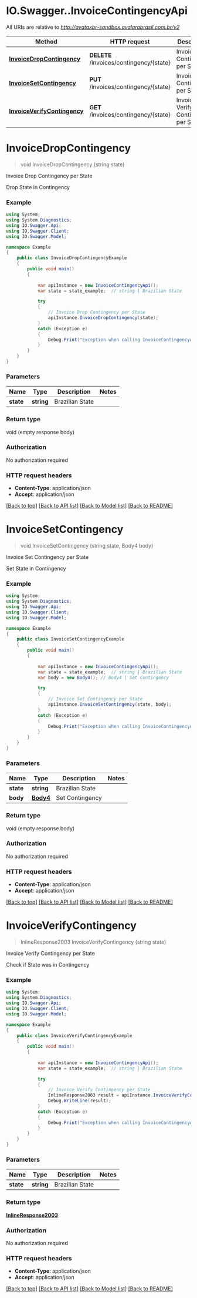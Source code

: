 # IO.Swagger..InvoiceContingencyApi

All URIs are relative to *http://avataxbr-sandbox.avalarabrasil.com.br/v2*

Method | HTTP request | Description
------------- | ------------- | -------------
[**InvoiceDropContingency**](InvoiceContingencyApi.md#invoicedropcontingency) | **DELETE** /invoices/contingency/{state} | Invoice Drop Contingency per State
[**InvoiceSetContingency**](InvoiceContingencyApi.md#invoicesetcontingency) | **PUT** /invoices/contingency/{state} | Invoice Set Contingency per State
[**InvoiceVerifyContingency**](InvoiceContingencyApi.md#invoiceverifycontingency) | **GET** /invoices/contingency/{state} | Invoice Verify Contingency per State


<a name="invoicedropcontingency"></a>
# **InvoiceDropContingency**
> void InvoiceDropContingency (string state)

Invoice Drop Contingency per State

Drop State in Contingency

### Example
```csharp
using System;
using System.Diagnostics;
using IO.Swagger.Api;
using IO.Swagger.Client;
using IO.Swagger.Model;

namespace Example
{
    public class InvoiceDropContingencyExample
    {
        public void main()
        {
            
            var apiInstance = new InvoiceContingencyApi();
            var state = state_example;  // string | Brazilian State

            try
            {
                // Invoice Drop Contingency per State
                apiInstance.InvoiceDropContingency(state);
            }
            catch (Exception e)
            {
                Debug.Print("Exception when calling InvoiceContingencyApi.InvoiceDropContingency: " + e.Message );
            }
        }
    }
}
```

### Parameters

Name | Type | Description  | Notes
------------- | ------------- | ------------- | -------------
 **state** | **string**| Brazilian State | 

### Return type

void (empty response body)

### Authorization

No authorization required

### HTTP request headers

 - **Content-Type**: application/json
 - **Accept**: application/json

[[Back to top]](#) [[Back to API list]](../README.md#documentation-for-api-endpoints) [[Back to Model list]](../README.md#documentation-for-models) [[Back to README]](../README.md)

<a name="invoicesetcontingency"></a>
# **InvoiceSetContingency**
> void InvoiceSetContingency (string state, Body4 body)

Invoice Set Contingency per State

Set State in Contingency

### Example
```csharp
using System;
using System.Diagnostics;
using IO.Swagger.Api;
using IO.Swagger.Client;
using IO.Swagger.Model;

namespace Example
{
    public class InvoiceSetContingencyExample
    {
        public void main()
        {
            
            var apiInstance = new InvoiceContingencyApi();
            var state = state_example;  // string | Brazilian State
            var body = new Body4(); // Body4 | Set Contingency

            try
            {
                // Invoice Set Contingency per State
                apiInstance.InvoiceSetContingency(state, body);
            }
            catch (Exception e)
            {
                Debug.Print("Exception when calling InvoiceContingencyApi.InvoiceSetContingency: " + e.Message );
            }
        }
    }
}
```

### Parameters

Name | Type | Description  | Notes
------------- | ------------- | ------------- | -------------
 **state** | **string**| Brazilian State | 
 **body** | [**Body4**](Body4.md)| Set Contingency | 

### Return type

void (empty response body)

### Authorization

No authorization required

### HTTP request headers

 - **Content-Type**: application/json
 - **Accept**: application/json

[[Back to top]](#) [[Back to API list]](../README.md#documentation-for-api-endpoints) [[Back to Model list]](../README.md#documentation-for-models) [[Back to README]](../README.md)

<a name="invoiceverifycontingency"></a>
# **InvoiceVerifyContingency**
> InlineResponse2003 InvoiceVerifyContingency (string state)

Invoice Verify Contingency per State

Check if State was in Contingency

### Example
```csharp
using System;
using System.Diagnostics;
using IO.Swagger.Api;
using IO.Swagger.Client;
using IO.Swagger.Model;

namespace Example
{
    public class InvoiceVerifyContingencyExample
    {
        public void main()
        {
            
            var apiInstance = new InvoiceContingencyApi();
            var state = state_example;  // string | Brazilian State

            try
            {
                // Invoice Verify Contingency per State
                InlineResponse2003 result = apiInstance.InvoiceVerifyContingency(state);
                Debug.WriteLine(result);
            }
            catch (Exception e)
            {
                Debug.Print("Exception when calling InvoiceContingencyApi.InvoiceVerifyContingency: " + e.Message );
            }
        }
    }
}
```

### Parameters

Name | Type | Description  | Notes
------------- | ------------- | ------------- | -------------
 **state** | **string**| Brazilian State | 

### Return type

[**InlineResponse2003**](InlineResponse2003.md)

### Authorization

No authorization required

### HTTP request headers

 - **Content-Type**: application/json
 - **Accept**: application/json

[[Back to top]](#) [[Back to API list]](../README.md#documentation-for-api-endpoints) [[Back to Model list]](../README.md#documentation-for-models) [[Back to README]](../README.md)

